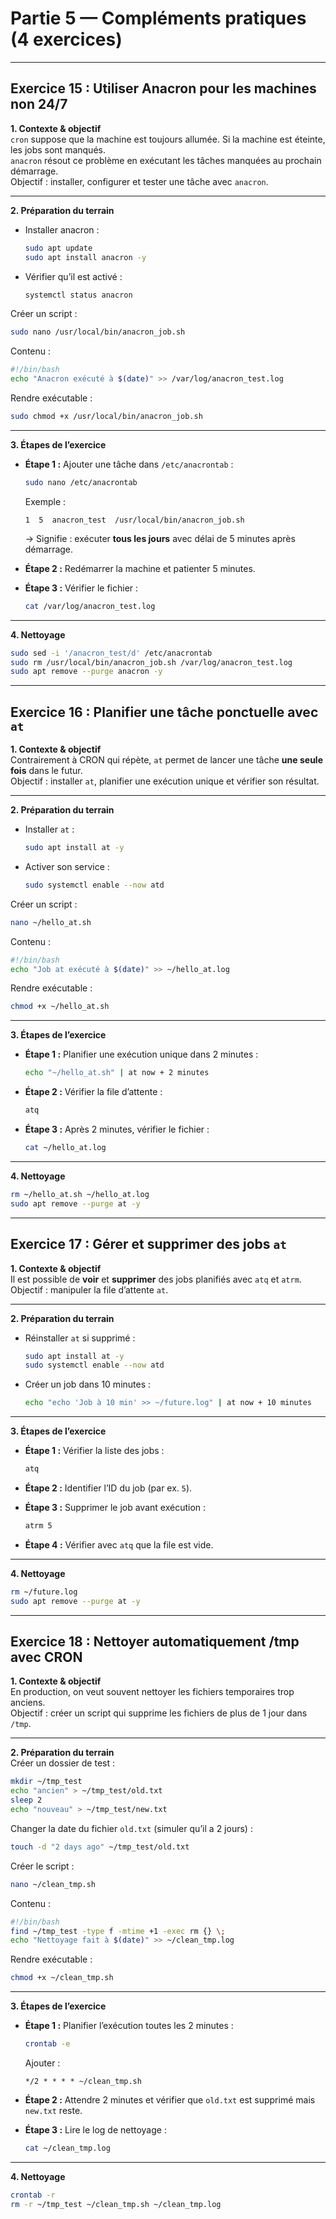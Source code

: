 # Partie 5 — Compléments pratiques (4 exercices)

---

## Exercice 15 : Utiliser Anacron pour les machines non 24/7

**1. Contexte & objectif**  
`cron` suppose que la machine est toujours allumée. Si la machine est éteinte, les jobs sont manqués.  
`anacron` résout ce problème en exécutant les tâches manquées au prochain démarrage.  
Objectif : installer, configurer et tester une tâche avec `anacron`.

---

**2. Préparation du terrain**

- Installer anacron :
  
  ```bash
  sudo apt update
  sudo apt install anacron -y
  ```

- Vérifier qu’il est activé :
  
  ```bash
  systemctl status anacron
  ```

Créer un script :

```bash
sudo nano /usr/local/bin/anacron_job.sh
```

Contenu :

```bash
#!/bin/bash
echo "Anacron exécuté à $(date)" >> /var/log/anacron_test.log
```

Rendre exécutable :

```bash
sudo chmod +x /usr/local/bin/anacron_job.sh
```

---

**3. Étapes de l’exercice**

- **Étape 1 :** Ajouter une tâche dans `/etc/anacrontab` :
  
  ```bash
  sudo nano /etc/anacrontab
  ```
  
  Exemple :
  
  ```
  1  5  anacron_test  /usr/local/bin/anacron_job.sh
  ```
  
  → Signifie : exécuter **tous les jours** avec délai de 5 minutes après démarrage.

- **Étape 2 :** Redémarrer la machine et patienter 5 minutes.

- **Étape 3 :** Vérifier le fichier :
  
  ```bash
  cat /var/log/anacron_test.log
  ```

---

**4. Nettoyage**

```bash
sudo sed -i '/anacron_test/d' /etc/anacrontab
sudo rm /usr/local/bin/anacron_job.sh /var/log/anacron_test.log
sudo apt remove --purge anacron -y
```

---

## Exercice 16 : Planifier une tâche ponctuelle avec `at`

**1. Contexte & objectif**  
Contrairement à CRON qui répète, `at` permet de lancer une tâche **une seule fois** dans le futur.  
Objectif : installer `at`, planifier une exécution unique et vérifier son résultat.

---

**2. Préparation du terrain**

- Installer `at` :
  
  ```bash
  sudo apt install at -y
  ```

- Activer son service :
  
  ```bash
  sudo systemctl enable --now atd
  ```

Créer un script :

```bash
nano ~/hello_at.sh
```

Contenu :

```bash
#!/bin/bash
echo "Job at exécuté à $(date)" >> ~/hello_at.log
```

Rendre exécutable :

```bash
chmod +x ~/hello_at.sh
```

---

**3. Étapes de l’exercice**

- **Étape 1 :** Planifier une exécution unique dans 2 minutes :
  
  ```bash
  echo "~/hello_at.sh" | at now + 2 minutes
  ```

- **Étape 2 :** Vérifier la file d’attente :
  
  ```bash
  atq
  ```

- **Étape 3 :** Après 2 minutes, vérifier le fichier :
  
  ```bash
  cat ~/hello_at.log
  ```

---

**4. Nettoyage**

```bash
rm ~/hello_at.sh ~/hello_at.log
sudo apt remove --purge at -y
```

---

## Exercice 17 : Gérer et supprimer des jobs `at`

**1. Contexte & objectif**  
Il est possible de **voir** et **supprimer** des jobs planifiés avec `atq` et `atrm`.  
Objectif : manipuler la file d’attente `at`.

---

**2. Préparation du terrain**

- Réinstaller `at` si supprimé :
  
  ```bash
  sudo apt install at -y
  sudo systemctl enable --now atd
  ```

- Créer un job dans 10 minutes :
  
  ```bash
  echo "echo 'Job à 10 min' >> ~/future.log" | at now + 10 minutes
  ```

---

**3. Étapes de l’exercice**

- **Étape 1 :** Vérifier la liste des jobs :
  
  ```bash
  atq
  ```

- **Étape 2 :** Identifier l’ID du job (par ex. `5`).

- **Étape 3 :** Supprimer le job avant exécution :
  
  ```bash
  atrm 5
  ```

- **Étape 4 :** Vérifier avec `atq` que la file est vide.

---

**4. Nettoyage**

```bash
rm ~/future.log
sudo apt remove --purge at -y
```

---

## Exercice 18 : Nettoyer automatiquement /tmp avec CRON

**1. Contexte & objectif**  
En production, on veut souvent nettoyer les fichiers temporaires trop anciens.  
Objectif : créer un script qui supprime les fichiers de plus de 1 jour dans `/tmp`.

---

**2. Préparation du terrain**  
Créer un dossier de test :

```bash
mkdir ~/tmp_test
echo "ancien" > ~/tmp_test/old.txt
sleep 2
echo "nouveau" > ~/tmp_test/new.txt
```

Changer la date du fichier `old.txt` (simuler qu’il a 2 jours) :

```bash
touch -d "2 days ago" ~/tmp_test/old.txt
```

Créer le script :

```bash
nano ~/clean_tmp.sh
```

Contenu :

```bash
#!/bin/bash
find ~/tmp_test -type f -mtime +1 -exec rm {} \;
echo "Nettoyage fait à $(date)" >> ~/clean_tmp.log
```

Rendre exécutable :

```bash
chmod +x ~/clean_tmp.sh
```

---

**3. Étapes de l’exercice**

- **Étape 1 :** Planifier l’exécution toutes les 2 minutes :
  
  ```bash
  crontab -e
  ```
  
  Ajouter :
  
  ```
  */2 * * * * ~/clean_tmp.sh
  ```

- **Étape 2 :** Attendre 2 minutes et vérifier que `old.txt` est supprimé mais `new.txt` reste.

- **Étape 3 :** Lire le log de nettoyage :
  
  ```bash
  cat ~/clean_tmp.log
  ```

---

**4. Nettoyage**

```bash
crontab -r
rm -r ~/tmp_test ~/clean_tmp.sh ~/clean_tmp.log
```



